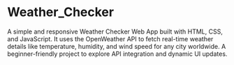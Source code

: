 # Weather_Checker
A simple and responsive Weather Checker Web App built with HTML, CSS, and JavaScript. It uses the OpenWeather API to fetch real-time weather details like temperature, humidity, and wind speed for any city worldwide. A beginner-friendly project to explore API integration and dynamic UI updates.
